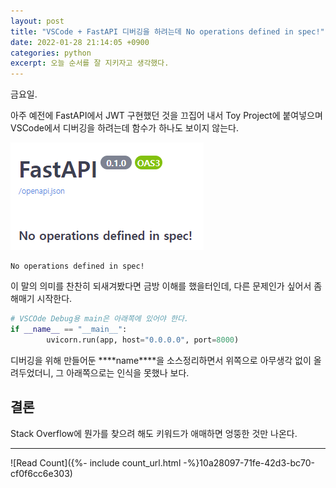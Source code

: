 ```yaml
---
layout: post
title: "VSCode + FastAPI 디버깅을 하려는데 No operations defined in spec!"
date: 2022-01-28 21:14:05 +0900
categories: python
excerpt: 오늘 순서를 잘 지키자고 생각했다.
---
```

금요일.

아주 예전에 FastAPI에서 JWT 구현했던 것을 끄집어 내서 Toy Project에 붙여넣으며 VSCode에서 디버깅을 하려는데 함수가 하나도 보이지 않는다.

![1](/assets/images/2022-01-28-01-01.png)

```
No operations defined in spec!
```

이 말의 의미를 찬찬히 되새겨봤다면 금방 이해를 했을터인데, 다른 문제인가 싶어서 좀 해매기 시작한다.

```python
# VSCOde Debug용 main은 아래쪽에 있어야 한다.
if __name__ == "__main__":
        uvicorn.run(app, host="0.0.0.0", port=8000)
```

디버깅을 위해 만들어둔 \***\*name\*\***을 소스정리하면서 위쪽으로 아무생각 없이 올려두었더니, 그 아래쪽으로는 인식을 못했나 보다.

## 결론

Stack Overflow에 뭔가를 찾으려 해도 키워드가 애매하면 엉뚱한 것만 나온다.

---

![Read Count]({%- include count_url.html -%}10a28097-71fe-42d3-bc70-cf0f6cc6e303)

